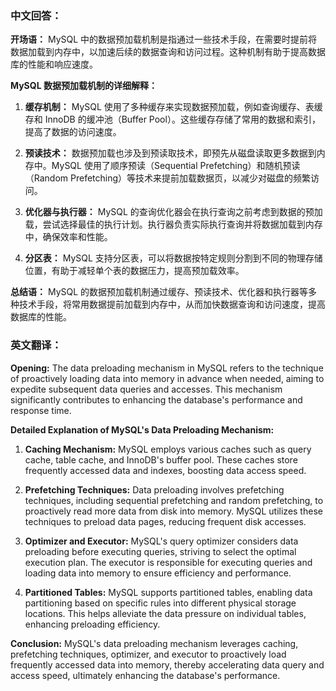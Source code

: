 ### 中文回答：

**开场语：**
MySQL 中的数据预加载机制是指通过一些技术手段，在需要时提前将数据加载到内存中，以加速后续的数据查询和访问过程。这种机制有助于提高数据库的性能和响应速度。

**MySQL 数据预加载机制的详细解释：**

1. **缓存机制：** MySQL 使用了多种缓存来实现数据预加载，例如查询缓存、表缓存和 InnoDB 的缓冲池（Buffer Pool）。这些缓存存储了常用的数据和索引，提高了数据的访问速度。

2. **预读技术：** 数据预加载也涉及到预读取技术，即预先从磁盘读取更多数据到内存中。MySQL 使用了顺序预读（Sequential Prefetching）和随机预读（Random Prefetching）等技术来提前加载数据页，以减少对磁盘的频繁访问。

3. **优化器与执行器：** MySQL 的查询优化器会在执行查询之前考虑到数据的预加载，尝试选择最佳的执行计划。执行器负责实际执行查询并将数据加载到内存中，确保效率和性能。

4. **分区表：** MySQL 支持分区表，可以将数据按特定规则分割到不同的物理存储位置，有助于减轻单个表的数据压力，提高预加载效率。

**总结语：**
MySQL 的数据预加载机制通过缓存、预读技术、优化器和执行器等多种技术手段，将常用数据提前加载到内存中，从而加快数据查询和访问速度，提高数据库的性能。

### 英文翻译：

**Opening:**
The data preloading mechanism in MySQL refers to the technique of proactively loading data into memory in advance when needed, aiming to expedite subsequent data queries and accesses. This mechanism significantly contributes to enhancing the database's performance and response time.

**Detailed Explanation of MySQL's Data Preloading Mechanism:**

1. **Caching Mechanism:** MySQL employs various caches such as query cache, table cache, and InnoDB's buffer pool. These caches store frequently accessed data and indexes, boosting data access speed.

2. **Prefetching Techniques:** Data preloading involves prefetching techniques, including sequential prefetching and random prefetching, to proactively read more data from disk into memory. MySQL utilizes these techniques to preload data pages, reducing frequent disk accesses.

3. **Optimizer and Executor:** MySQL's query optimizer considers data preloading before executing queries, striving to select the optimal execution plan. The executor is responsible for executing queries and loading data into memory to ensure efficiency and performance.

4. **Partitioned Tables:** MySQL supports partitioned tables, enabling data partitioning based on specific rules into different physical storage locations. This helps alleviate the data pressure on individual tables, enhancing preloading efficiency.

**Conclusion:**
MySQL's data preloading mechanism leverages caching, prefetching techniques, optimizer, and executor to proactively load frequently accessed data into memory, thereby accelerating data query and access speed, ultimately enhancing the database's performance.